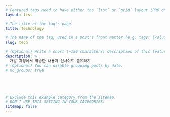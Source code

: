 ```yaml
---
# Featured tags need to have either the `list` or `grid` layout (PRO only).
layout: list

# The title of the tag's page.
title: Technology

# The name of the tag, used in a post's front matter (e.g. tags: [<slug>]).
slug: tech

# (Optional) Write a short (~150 characters) description of this featured tag.
description: >
  개발 과정에서 학습한 내용과 인사이트 공유하기
# (Optional) You can disable grouping posts by date.
# no_groups: true





# Exclude this example category from the sitemap.
# DON'T USE THIS SETTING IN YOUR CATEGORIES!
sitemap: false
---
```

